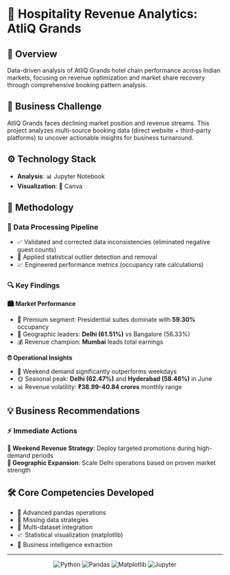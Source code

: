 # 🏨 Hospitality Revenue Analytics: AtliQ Grands

## 🎯 Overview
Data-driven analysis of AtliQ Grands hotel chain performance across Indian markets, focusing on revenue optimization and market share recovery through comprehensive booking pattern analysis.

## 🚨 Business Challenge
AtliQ Grands faces declining market position and revenue streams. This project analyzes multi-source booking data (direct website + third-party platforms) to uncover actionable insights for business turnaround.

## ⚙️ Technology Stack
- **Analysis**: 📊 Jupyter Notebook
- **Visualization**: 🎨 Canva

## 🔬 Methodology

### 🧹 Data Processing Pipeline
- ✅ Validated and corrected data inconsistencies (eliminated negative guest counts)
- 🎯 Applied statistical outlier detection and removal
- 📈 Engineered performance metrics (occupancy rate calculations)

### 🔍 Key Findings

**🏙️ Market Performance**
- 👑 Premium segment: Presidential suites dominate with **59.30%** occupancy
- 📍 Geographic leaders: **Delhi (61.51%)** vs Bangalore (56.33%)
- 💰 Revenue champion: **Mumbai** leads total earnings

**⏰ Operational Insights**
- 🎉 Weekend demand significantly outperforms weekdays
- 🌞 Seasonal peak: **Delhi (62.47%)** and **Hyderabad (58.46%)** in June
- 📊 Revenue volatility: **₹38.99-40.84 crores** monthly range

## 💡 Business Recommendations

### ⚡ Immediate Actions
**🎯 Weekend Revenue Strategy**: Deploy targeted promotions during high-demand periods  
**🚀 Geographic Expansion**: Scale Delhi operations based on proven market strength

## 🛠️ Core Competencies Developed
- 🐼 Advanced pandas operations
- 🔧 Missing data strategies
- 🔗 Multi-dataset integration
- 📈 Statistical visualization (matplotlib)
- 🧠 Business intelligence extraction

---

<div align="center">

![Python](https://img.shields.io/badge/Python-3776AB?style=for-the-badge&logo=python&logoColor=white)
![Pandas](https://img.shields.io/badge/Pandas-150458?style=for-the-badge&logo=pandas&logoColor=white)
![Matplotlib](https://img.shields.io/badge/Matplotlib-11557c?style=for-the-badge&logo=python&logoColor=white)
![Jupyter](https://img.shields.io/badge/Jupyter-F37626?style=for-the-badge&logo=jupyter&logoColor=white)

</div>
